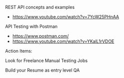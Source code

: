 REST API concepts and examples
- https://www.youtube.com/watch?v=7YcW25PHnAA

API Testing with Postman
- https://www.postman.com/
- https://www.youtube.com/watch?v=YKalL1rVDOE

Action Items:

Look for Freelance Manual Testing Jobs

Build your Resume as entry level QA 
